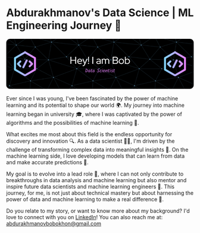 <h1>Abdurakhmanov's Data Science | ML Engineering Journey 🚀</h1>

<img src="./gh.png" alt="Header" />

<p>Ever since I was young, I've been fascinated by the power of machine learning and its potential to shape our world 🌍. My journey into machine learning began in university 🎓, where I was captivated by the power of algorithms and the possibilities of machine learning 🤖.

What excites me most about this field is the endless opportunity for discovery and innovation 🔍. As a data scientist 👨‍💻, I'm driven by the challenge of transforming complex data into meaningful insights 🔎. On the machine learning side, I love developing models that can learn from data and make accurate predictions 🧠.

My goal is to evolve into a lead role 👑, where I can not only contribute to breakthroughs in data analysis and machine learning but also mentor and inspire future data scientists and machine learning engineers 🚀. This journey, for me, is not just about technical mastery but about harnessing the power of data and machine learning to make a real difference 🌟.

Do you relate to my story, or want to know more about my background? I'd love to connect with you on <a href='https://www.linkedin.com/in/bobokhon-abdurakhmanov/' target='_blank'>LinkedIn</a>! You can also reach me at: abdurakhmanovbobokhon@gmail.com</p>
